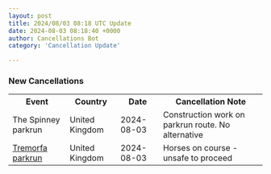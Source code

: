 ```yaml
---
layout: post
title: 2024/08/03 08:18 UTC Update
date: 2024-08-03 08:18:40 +0000
author: Cancellations Bot
category: 'Cancellation Update'

---
```


<h3>New Cancellations</h3>
<div class='hscrollable'>
<table style='width: 100%'>
    <tr>
        <th>Event</th>
        <th>Country</th>
        <th>Date</th>
        <th>Cancellation Note</th>
    </tr>
    <tr>
        <td>The Spinney parkrun</td>
        <td>United Kingdom</td>
        <td>2024-08-03</td>
        <td>Construction work on parkrun route. No alternative</td>
    </tr>
    <tr>
        <td><a href="https://www.parkrun.org.uk/tremorfa">Tremorfa parkrun</a></td>
        <td>United Kingdom</td>
        <td>2024-08-03</td>
        <td>Horses on course - unsafe to proceed</td>
    </tr>
</table>
</div>
